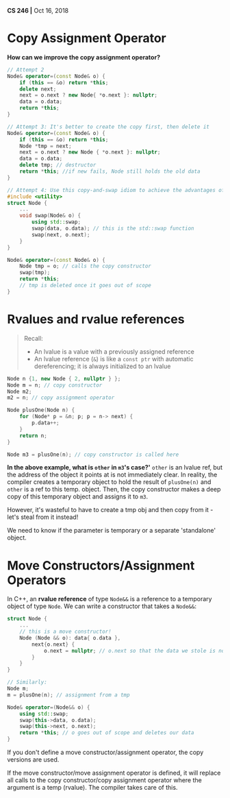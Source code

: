 __CS 246 |__ Oct 16, 2018

# Copy Assignment Operator

__How can we improve the copy assignment operator?__

```cpp
// Attempt 2
Node& operator=(const Node& o) {
    if (this == &o) return *this;
    delete next;
    next = o.next ? new Node{ *o.next }: nullptr;
    data = o.data;
    return *this;
}

// Attempt 3: It's better to create the copy first, then delete it
Node& operator=(const Node& o) {
    if (this == &o) return *this;
    Node *tmp = next;
    next = o.next ? new Node { *o.next }: nullptr;
    data = o.data;
    delete tmp; // destructor
    return *this; //if new fails, Node still holds the old data
}

// Attempt 4: Use this copy-and-swap idiom to achieve the advantages of this version more concisely
#include <utility>
struct Node {
    ...
    void swap(Node& o) {
        using std::swap;
        swap(data, o.data); // this is the std::swap function
        swap(next, o.next);
    }
}

Node& operator=(const Node& o) {
    Node tmp = o; // calls the copy constructor
    swap(tmp);
    return *this;
    // tmp is deleted once it goes out of scope
}
```



# Rvalues and rvalue references

> Recall: 
>
> - An lvalue is a value with a previously assigned reference
> - An lvalue reference (`&`) is like a `const ptr` with automatic dereferencing; it is always initialized to an lvalue

```cpp
Node n {1, new Node { 2, nullptr } };
Node m = n; // copy constructor
Node m2;
m2 = n; // copy assignment operator

Node plusOne(Node n) {
    for (Node* p = &n; p; p = n-> next) {
        p.data++;
    }
    return n;
}

Node m3 = plusOne(n); // copy constructor is called here
```

**In the above example, what is `other` in `m3`'s case?'**
`other` is an lvalue ref, but the address of the object it points at is not immediately clear. In reality, the compiler creates a temporary object to hold the result of `plusOne(n)` and `other` is a ref to this temp. object. Then, the copy constructor makes a deep copy of this temporary object and assigns it to `m3`.

However, it's wasteful to have to create a tmp obj and then copy from it - let's steal from it instead!

We need to know if the parameter is temporary or a separate 'standalone' object.

# Move Constructors/Assignment Operators

In C++, an __rvalue reference__ of type `Node&&` is a reference to a temporary object of type `Node`. We can write a constructor that takes a `Node&&`:

```cpp
struct Node {
    ...
    // this is a move constructor!
    Node (Node && o): data{ o.data }, 
        next{o.next} {
			o.next = nullptr; // o.next so that the data we stole is not deleted when o is deleted
        }
    }
}

// Similarly:
Node m;
m = plusOne(n); // assignment from a tmp

Node& operator=(Node&& o) {
    using std::swap;
    swap(this->data, o.data);
    swap(this->next, o.next);
    return *this; // o goes out of scope and deletes our data
}
```

If you don't define a move constructor/assignment operator, the copy versions are used.

If the move constructor/move assignment operator is defined, it will replace all calls to the copy constructor/copy assignment operator where the argument is a temp (rvalue). The compiler takes care of this.

